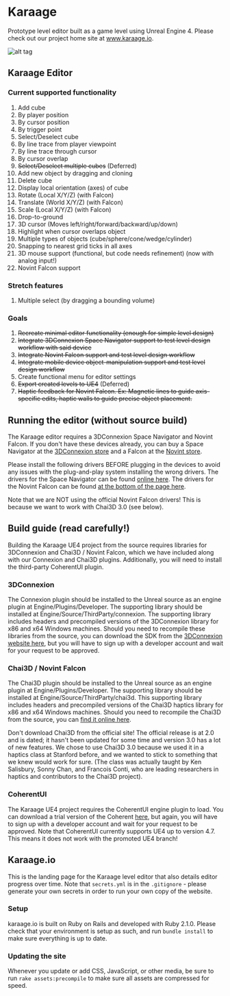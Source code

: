 # Karaage
Prototype level editor built as a game level using Unreal Engine 4. Please check out our project home site at www.karaage.io.

![alt tag](https://github.com/cs210/Karaage/blob/master/editor.png)

## Karaage Editor

### Current supported functionality
1. Add cube
  1. By player position
  2. By cursor position
  3. By trigger point
2. Select/Deselect cube
  1. By line trace from player viewpoint
  2. By line trace through cursor
  3. By cursor overlap
3. ~~Select/Deselect multiple cubes~~ (Deferred)
4. Add new object by dragging and cloning
5. Delete cube
6. Display local orientation (axes) of cube
7. Rotate (Local X/Y/Z) (with Falcon)
8. Translate (World X/Y/Z) (with Falcon)
9. Scale (Local X/Y/Z) (with Falcon)
10. Drop-to-ground
11. 3D cursor (Moves left/right/forward/backward/up/down)
12. Highlight when cursor overlaps object
13. Multiple types of objects (cube/sphere/cone/wedge/cylinder)
14. Snapping to nearest grid ticks in all axes
15. 3D mouse support (functional, but code needs refinement) (now with analog input!)
16. Novint Falcon support

### Stretch features
1. Multiple select (by dragging a bounding volume)

### Goals
1. ~~Recreate minimal editor functionality (enough for simple level design)~~
2. ~~Integrate 3DConnexion Space Navigator support to test level design workflow with said device~~
3. ~~Integrate Novint Falcon support and test level design workflow~~
4. ~~Integrate mobile device object-manipulation support and test level design workflow~~
5. Create functional menu for editor settings
6. ~~Export created levels to UE4~~ (Deferred)
7. ~~Haptic feedback for Novint Falcon. Ex: Magnetic lines to guide axis-specific edits, haptic walls to guide precise object placement.~~

## Running the editor (without source build)
The Karaage editor requires a 3DConnexion Space Navigator and Novint Falcon. If you don't have these devices already, you can buy a Space Navigator at the [3DConnexion store](http://www.3dconnexion.com/buy/shop.html) and a Falcon at the [Novint store](https://www.novint.com/index.php/store).

Please install the following drivers BEFORE plugging in the devices to avoid any issues with the plug-and-play system installing the wrong drivers. The drivers for the Space Navigator can be found [online here](http://www.3dconnexion.com/service/drivers.html). The drivers for the Novint Falcon can be found [at the bottom of the page here](http://web.stanford.edu/class/cs277/assignments/index.html). 

Note that we are NOT using the official Novint Falcon drivers! This is because we want to work with Chai3D 3.0 (see below).

## Build guide (read carefully!)
Building the Karaage UE4 project from the source requires libraries for 3DConnexion and Chai3D / Novint Falcon, which we have included along with our Connexion and Chai3D plugins. Additionally, you will need to install the third-party CoherentUI plugin.

### 3DConnexion
The Connexion plugin should be installed to the Unreal source as an engine plugin at Engine/Plugins/Developer. The supporting library should be installed at Engine/Source/ThirdParty/connexion. The supporting library includes headers and precompiled versions of the 3DConnexion library for x86 and x64 Windows machines. Should you need to recompile these libraries from the source, you can download the SDK from the [3DConnexion website here](http://www.3dconnexion.com/service/software-developer.html), but you will have to sign up with a developer account and wait for your request to be approved.

### Chai3D / Novint Falcon
The Chai3D plugin should be installed to the Unreal source as an engine plugin at Engine/Plugins/Developer. The supporting library should be installed at Engine/Source/ThirdParty/chai3d. This supporting library includes headers and precompiled versions of the Chai3D haptics library for x86 and x64 Windows machines. Should you need to recompile the Chai3D from the source, you can [find it online here](http://web.stanford.edu/class/cs277/assignments/index.html). 

Don't download Chai3D from the official site! The official release is at 2.0 and is dated; it hasn't been updated for some time and version 3.0 has a lot of new features. We chose to use Chai3D 3.0 because we used it in a haptics class at Stanford before, and we wanted to stick to something that we knew would work for sure. (The class was actually taught by Ken Salisbury, Sonny Chan, and Francois Conti, who are leading researchers in haptics and contributors to the Chai3D project).

### CoherentUI
The Karaage UE4 project requires the CoherentUI engine plugin to load. You can download a trial version of the Coherent [here](https://coherent-labs.com/ue4/), but again, you will have to sign up with a developer account and wait for your request to be approved. Note that CoherentUI currently supports UE4 up to version 4.7. This means it does not work with the promoted UE4 branch!

## Karaage.io

This is the landing page for the Karaage level editor that also details editor progress over time. Note that `secrets.yml` is in the `.gitignore` - please generate your own secrets in order to run your own copy of the website.

### Setup

karaage.io is built on Ruby on Rails and developed with Ruby 2.1.0. Please check that your environment is setup as such, and run `bundle install` to make sure everything is up to date.

### Updating the site

Whenever you update or add CSS, JavaScript, or other media, be sure to run `rake assets:precompile` to make sure all assets are compressed for speed.
